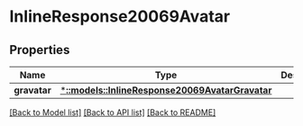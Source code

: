 # InlineResponse20069Avatar

## Properties

Name | Type | Description | Notes
------------ | ------------- | ------------- | -------------
**gravatar** | [***::models::InlineResponse20069AvatarGravatar**](inline_response_200_69_avatar_gravatar.md) |  | [optional] 

[[Back to Model list]](../README.md#documentation-for-models) [[Back to API list]](../README.md#documentation-for-api-endpoints) [[Back to README]](../README.md)


